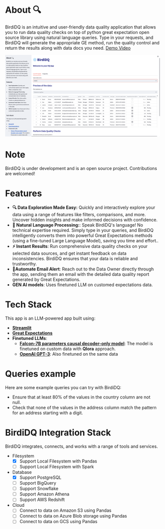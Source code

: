 # About 🔍

BirdiDQ is an intuitive and user-friendly data quality application that allows you to run data quality checks on top of python great expectation open source library using natural language queries. Type in your requests, and BirdiDQ will generate the appropriate GE method, run the quality control and return the results along with data docs you need. [Demo Video](https://youtu.be/iPLSUL4SjBk)

![BirdiDQ Screenshot 1](./great_expectations/img/screenshot2.png)

# Note 
BirdiDQ is under development and is an open source project. Contributions are welcomed!

# Features

- **🔍 Data Exploration Made Easy:** Quickly and interactively explore your data using a range of features like filters, comparisons, and more. Uncover hidden insights and make informed decisions with confidence.
- **🎯 Natural Language Processing:**: Speak BirdiDQ's language! No technical expertise required. Simply type in your queries, and BirdiDQ intelligently converts them into powerful Great Expectations methods (using a fine-tuned Large Language Model), saving you time and effort..
- **⚡ Instant Results**: Run comprehensive data quality checks on your selected data sources, and get instant feedback on data inconsistencies. BirdiDQ ensures that your data is reliable and trustworthy.
- **📧Automate Email Alert**: Reach out to the Data Owner directly through the app, sending them an email with the detailed data quality report generated by Great Expectations.
- **GEN AI models**: Uses finetuned LLM on customed expectations data.

# Tech Stack
This app is an LLM-powered app built using:
- **[Streamlit](https://streamlit.io/)**
- **[Great Expectations](https://github.com/Soulter/hugging-chat-api)**
- **Finetuned LLMs**:
    - **[Falcon-7B parameters causal decoder-only model](https://huggingface.co/tiiuae/falcon-7b)**: The model is finetuned on custom data with **Qlora** approach.
    - **[OpenAI GPT-3](https://platform.openai.com/docs/guides/fine-tuning)**: Also finetuned on the same data

# Queries example

Here are some example queries you can try with BirdiDQ:

- Ensure that at least 80% of the values in the country column are not null.
- Check that none of the values in the address column match the pattern for an address starting with a digit.

# BirdiDQ Integration Stack

BirdiDQ integrates, connects, and works with a range of tools and services.
- Filesystem
  - [x] Support Local Filesystem with Pandas
  - [ ] Support Local Filesystem with Spark
- Database
  - [x] Support PostgreSQL
  - [ ] Support BigQuery
  - [ ] Support Snowflake
  - [ ] Support Amazon Athena
  - [ ] Support AWS Redshift
- Cloud
  - [ ] Connect to data on Amazon S3 using Pandas
  - [ ] Connect to data on Azure Blob storage using Pandas
  - [ ] Connect to data on GCS using Pandas